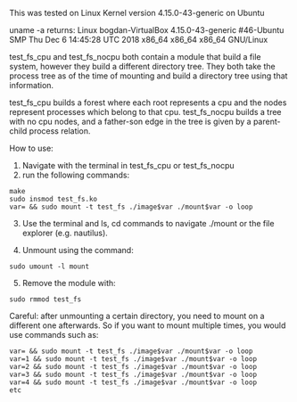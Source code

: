 This was tested on Linux Kernel version 4.15.0-43-generic on Ubuntu

uname -a returns:
Linux bogdan-VirtualBox 4.15.0-43-generic #46-Ubuntu SMP Thu Dec 6 14:45:28 UTC 2018 x86_64 x86_64 x86_64 GNU/Linux

test_fs_cpu and test_fs_nocpu both contain a module that build a file system, however they build a different directory tree. They both take the process tree as of the time of mounting and build a directory tree using that information.

test_fs_cpu builds a forest where each root represents a cpu and the nodes represent processes which belong to that cpu.
test_fs_nocpu builds a tree with no cpu nodes, and a father-son edge in the tree is given by a parent-child process relation.

How to use:
1. Navigate with the terminal in test_fs_cpu or test_fs_nocpu
2. run the following commands:

```    
make
sudo insmod test_fs.ko
var= && sudo mount -t test_fs ./image$var ./mount$var -o loop
```

3. Use the terminal and ls, cd commands to navigate ./mount or the file explorer (e.g. nautilus).

4. Unmount using the command:
```
sudo umount -l mount
```

5. Remove the module with:
```
sudo rmmod test_fs
```

Careful: after unmounting a certain directory, you need to mount on a different one afterwards.
So if you want to mount multiple times, you would use commands such as:
```
var= && sudo mount -t test_fs ./image$var ./mount$var -o loop
var=1 && sudo mount -t test_fs ./image$var ./mount$var -o loop
var=2 && sudo mount -t test_fs ./image$var ./mount$var -o loop
var=3 && sudo mount -t test_fs ./image$var ./mount$var -o loop
var=4 && sudo mount -t test_fs ./image$var ./mount$var -o loop
etc
```

